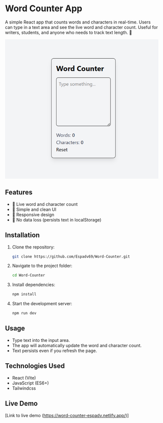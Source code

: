 # Word Counter App

A simple React app that counts words and characters in real-time. Users can type in a text area and see the live word and character count. Useful for writers, students, and anyone who needs to track text length. 🚀

![Word-Counter Screenshot](./public/screenshot.png)

## Features
- 📝 Live word and character count
- 🎨 Simple and clean UI
- 📱 Responsive design
- 💾 No data loss (persists text in localStorage)

## Installation

1. Clone the repository:
   ```bash
   git clone https://github.com/Espadv69/Word-Counter.git
   ```

2. Navigate to the project folder:
   ```bash
   cd Word-Counter
   ```

3. Install dependencies:
   ```bash
   npm install
   ```

4. Start the development server:
   ```bash
   npm run dev
   ```

## Usage
- Type text into the input area.
- The app will automatically update the word and character count.
- Text persists even if you refresh the page.

## Technologies Used
- React (Vite)
- JavaScript (ES6+)
- Tailwindcss

## Live Demo

[Link to live demo (https://word-counter-espadv.netlify.app/)]
